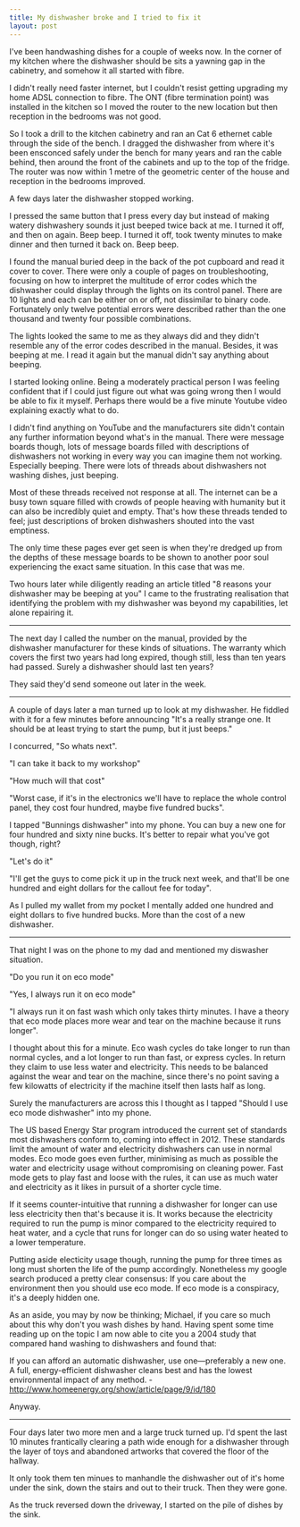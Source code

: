 ```yaml
---
title: My dishwasher broke and I tried to fix it
layout: post
---
```


I've been handwashing dishes for a couple of weeks now. In the corner of my kitchen where the dishwasher should be sits a yawning gap in the cabinetry, and somehow it all started with fibre.

<!--more-->

I didn't really need faster internet, but I couldn't resist getting upgrading my home ADSL connection to fibre. The ONT (fibre termination point) was installed in the kitchen so I moved the router to the new location but then reception in the bedrooms was not good.

So I took a drill to the kitchen cabinetry and ran an Cat 6 ethernet cable through the side of the bench. I dragged the dishwasher from where it's been ensconced safely under the bench for many years and ran the cable behind, then around the front of the cabinets and up to the top of the fridge. The router was now within 1 metre of the geometric center of the house and reception in the bedrooms improved.

A few days later the dishwasher stopped working.

I pressed the same button that I press every day but instead of making watery dishwashery sounds it just beeped twice back at me. I turned it off, and then on again. Beep beep. I turned it off, took twenty minutes to make dinner and then turned it back on. Beep beep.

I found the manual buried deep in the back of the pot cupboard and read it cover to cover. There were only a couple of pages on troubleshooting, focusing on how to interpret the multitude of error codes which the dishwasher could display through the lights on its control panel. There are 10 lights and each can be either on or off, not dissimilar to binary code. Fortunately only twelve potential errors were described rather than the one thousand and twenty four possible combinations.

The lights looked the same to me as they always did and they didn't resemble any of the error codes described in the manual. Besides, it was beeping at me. I read it again but the manual didn't say anything about beeping.

I started looking online. Being a moderately practical person I was feeling confident that if I could just figure out what was going wrong then I would be able to fix it myself. Perhaps there would be a five minute Youtube video explaining exactly what to do.

I didn't find anything on YouTube and the manufacturers site didn't contain any further information beyond what's in the manual. There were message boards though, lots of message boards filled with descriptions of dishwashers not working in every way you can imagine them not working. Especially beeping. There were lots of threads about dishwashers not washing dishes, just beeping.

Most of these threads received not response at all. The internet can be a busy town square filled with crowds of people heaving with humanity but it can also be incredibly quiet and empty. That's how these threads tended to feel; just descriptions of broken dishwashers shouted into the vast emptiness.

The only time these pages ever get seen is when they're dredged up from the depths of these message boards to be shown to another poor soul experiencing the exact same situation. In this case that was me.

Two hours later while diligently reading an article titled "8 reasons your dishwasher may be beeping at you" I came to the frustrating realisation that identifying the problem with my dishwasher was beyond my capabilities, let alone repairing it.

****

The next day I called the number on the manual, provided by the dishwasher manufacturer for these kinds of situations. The warranty which covers the first two years had long expired, though still, less than ten years had passed. Surely a dishwasher should last ten years?

They said they'd send someone out later in the week.

****

A couple of days later a man turned up to look at my dishwasher. He fiddled with it for a few minutes before announcing "It's a really strange one. It should be at least trying to start the pump, but it just beeps." 

I concurred, "So whats next".

"I can take it back to my workshop"

"How much will that cost"

"Worst case, if it's in the electronics we'll have to replace the whole control panel, they cost four hundred, maybe five fundred bucks".

I tapped "Bunnings dishwasher" into my phone. You can buy a new one for four hundred and sixty nine bucks. It's better to repair what you've got though, right?

"Let's do it"

"I'll get the guys to come pick it up in the truck next week, and that'll be one hundred and eight dollars for the callout fee for today".

As I pulled my wallet from my pocket I mentally added one hundred and eight dollars to five hundred bucks. More than the cost of a new dishwasher.

****

That night I was on the phone to my dad and mentioned my diswasher situation.

"Do you run it on eco mode"

"Yes, I always run it on eco mode"

"I always run it on fast wash which only takes thirty minutes. I have a theory that eco mode places more wear and tear on the machine because it runs longer".

I thought about this for a minute. Eco wash cycles do take longer to run than normal cycles, and a lot longer to run than fast, or express cycles. In return they claim to use less water and electricity. This needs to be balanced against the wear and tear on the machine, since there's no point saving a few kilowatts of electricity if the machine itself then lasts half as long.

Surely the manufacturers are across this I thought as I tapped "Should I use eco mode dishwasher" into my phone.

The US based Energy Star program introduced the current set of standards most dishwashers conform to, coming into effect in 2012. These standards limit the amount of water and electricity dishwashers can use in normal modes. Eco mode goes even further, minimising as much as possible the water and electricity usage without compromising on cleaning power. Fast mode gets to play fast and loose with the rules, it can use as much water and electricity as it likes in pursuit of a shorter cycle time.

If it seems counter-intuitive that running a dishwasher for longer can use less electricity then that's because it is. It works because the electricity required to run the pump is minor compared to the electricity required to heat water, and a cycle that runs for longer can do so using water heated to a lower temperature.

Putting aside electicity usage though, running the pump for three times as long must shorten the life of the pump accordingly. Nonetheless my google search produced a pretty clear consensus: If you care about the environment then you should use eco mode. If eco mode is a conspiracy, it's a deeply hidden one.

As an aside, you may by now be thinking; Michael, if you care so much about this why don't you wash dishes by hand. Having spent some time reading up on the topic I am now able to cite you a 2004 study that compared hand washing to dishwashers and found that:

<div class="blockquote">
If you can afford an automatic dishwasher, use one—preferably a new one. A full, energy-efficient dishwasher cleans best and has the lowest environmental impact of any method. - <a href="http://www.homeenergy.org/show/article/page/9/id/180">http://www.homeenergy.org/show/article/page/9/id/180</a>
</div>

Anyway.

****

Four days later two more men and a large truck turned up. I'd spent the last 10 minutes frantically clearing a path wide enough for a dishwasher through the layer of toys and abandoned artworks that covered the floor of the hallway.

It only took them ten minues to manhandle the dishwasher out of it's home under the sink, down the stairs and out to their truck. Then they were gone.

As the truck reversed down the driveway, I started on the pile of dishes by the sink.
